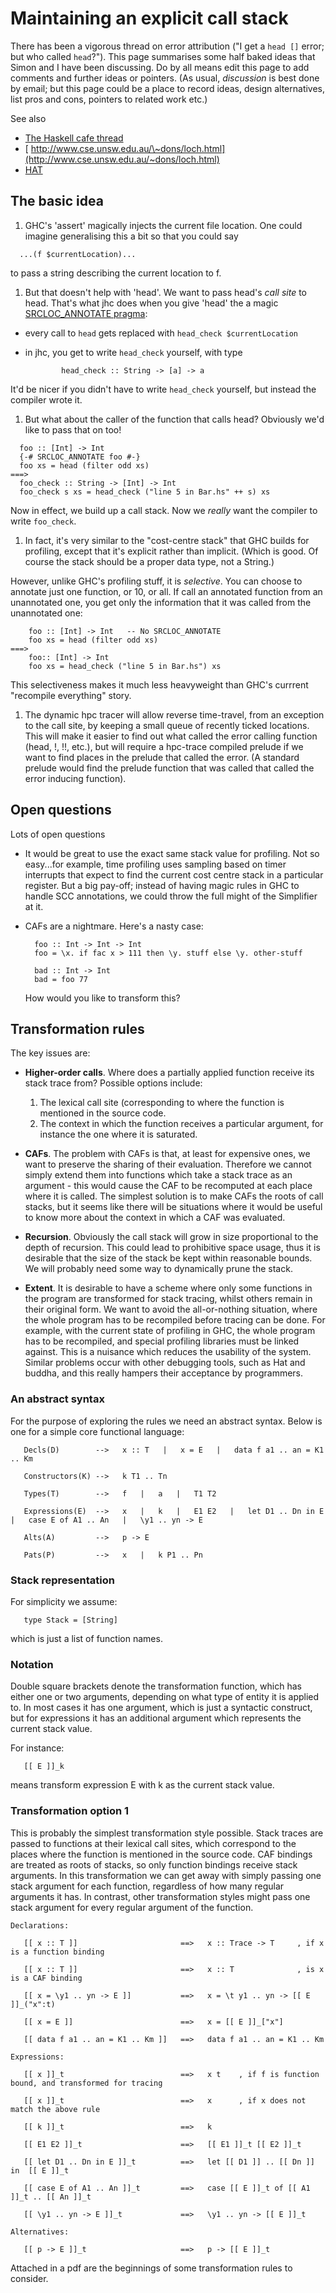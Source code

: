 # Maintaining an explicit call stack


There has been a vigorous thread on error attribution ("I get a `head []` error; but who called `head`?").  This page summarises some half baked ideas that Simon and I have been discussing. Do by all means edit this page to add comments and further ideas or pointers.  (As usual, *discussion* is best done by email; but this page could be a place to record ideas, design alternatives, list pros and cons, pointers to related work etc.)


See also

- [ The Haskell cafe thread](http://www.haskell.org/pipermail/haskell-cafe/2006-November/019549.html)
- [ http://www.cse.unsw.edu.au/\~dons/loch.html](http://www.cse.unsw.edu.au/~dons/loch.html)
- [ HAT](http://haskell.org/hat)

## The basic idea

1.  GHC's 'assert' magically injects the current file location.  One could imagine generalising this a bit so that you could say

  ```wiki
  	...(f $currentLocation)...
  ```


to pass a string describing the current location to f.

1.  But that doesn't help with 'head'.  We want to pass head's *call site* to head. That's what jhc does when you give 'head' the a magic [ SRCLOC_ANNOTATE pragma](http://repetae.net/john/computer/jhc/jhc.html):

  - every call to `head` gets replaced with `head_check $currentLocation`
  - in jhc, you get to write `head_check` yourself, with type

    ```wiki
    		head_check :: String -> [a] -> a
    ```


It'd be nicer if you didn't have to write `head_check` yourself, but instead the compiler wrote it.

1.  But what about the caller of the function that calls head?  Obviously we'd like to pass that on too!

  ```wiki
  	foo :: [Int] -> Int
  	{-# SRCLOC_ANNOTATE foo #-}
  	foo xs = head (filter odd xs)
  ===>
  	foo_check :: String -> [Int] -> Int
  	foo_check s xs = head_check ("line 5 in Bar.hs" ++ s) xs
  ```


Now in effect, we build up a call stack.  Now we *really* want the compiler to write `foo_check`.

1.  In fact, it's very similar to the "cost-centre stack" that GHC builds for profiling, except that it's explicit rather than implicit.  (Which is good.   Of course the stack should be a proper data type, not a String.)


However, unlike GHC's profiling stuff, it is *selective*.  You can choose to annotate just one function, or 10, or all.  If call an annotated function from an unannotated one, you get only the information that it was called from the unannotated one:

```wiki
	foo :: [Int] -> Int   -- No SRCLOC_ANNOTATE
	foo xs = head (filter odd xs)
===>
	foo:: [Int] -> Int
	foo xs = head_check ("line 5 in Bar.hs") xs
```


This selectiveness makes it much less heavyweight than GHC's currrent "recompile everything" story.

1. The dynamic hpc tracer will allow reverse time-travel, from an exception to the call site, by keeping a small queue of recently ticked locations. This will make it easier to find out what called the error calling function (head, !, !!, etc.), but will require a hpc-trace compiled prelude if we want to find places in the prelude that called the error. (A standard prelude would find the prelude function that was called that called the error inducing function).

## Open questions


Lots of open questions

- It would be great to use the exact same stack value for profiling.  Not so easy...for example, time profiling uses sampling based on timer interrupts that expect to find the current cost centre stack in a particular register.  But a big pay-off; instead of having magic rules in GHC to handle SCC annotations, we could throw the full might of the Simplifier at it.

- CAFs are a nightmare.  Here's a nasty case:

  ```wiki
    foo :: Int -> Int -> Int
    foo = \x. if fac x > 111 then \y. stuff else \y. other-stuff

    bad :: Int -> Int
    bad = foo 77
  ```

  How would you like to transform this?

## Transformation rules


The key issues are:

- **Higher-order calls**. Where does a partially applied function receive its stack trace from? Possible options include:

  1. The lexical call site (corresponding to where the function is mentioned in the source code.
  1. The context in which the function receives a particular argument, for instance the one where it is saturated.  

- **CAFs**. The problem with CAFs is that, at least for expensive ones, we want to preserve the sharing of their evaluation. Therefore we cannot simply extend them into functions which take a stack trace as an argument - this would cause the CAF to be recomputed at each place where it is called. The simplest solution is to make CAFs the roots of call stacks, but it seems like there will be situations where it would be useful to know more about the context in which a CAF was evaluated.

- **Recursion**. Obviously the call stack will grow in size proportional to the depth of recursion. This could lead to prohibitive space usage, thus it is desirable that the size of the stack be kept within reasonable bounds. We will probably need some way to dynamically prune the stack.

- **Extent**. It is desirable to have a scheme where only some functions in the program are transformed for stack tracing, whilst others remain in their original form. We want to avoid the all-or-nothing situation, where the whole program has to be recompiled before tracing can be done. For example, with the current state of profiling in GHC, the whole program has to be recompiled, and special profiling libraries must be linked against. This is a nuisance which reduces the usability of the system. Similar problems occur with other debugging tools, such as Hat and buddha, and this really hampers their acceptance by programmers.

### An abstract syntax


For the purpose of exploring the rules we need an abstract syntax. Below is one for a simple core functional language:

```wiki
   Decls(D)        -->   x :: T   |   x = E   |   data f a1 .. an = K1 .. Km

   Constructors(K) -->   k T1 .. Tn

   Types(T)        -->   f   |   a   |   T1 T2

   Expressions(E)  -->   x   |   k   |   E1 E2   |   let D1 .. Dn in E   |   case E of A1 .. An   |   \y1 .. yn -> E

   Alts(A)         -->   p -> E

   Pats(P)         -->   x   |   k P1 .. Pn
```

### Stack representation


For simplicity we assume:

```wiki
   type Stack = [String]
```


which is just a list of function names.

### Notation


Double square brackets denote the transformation function, which has either one or two arguments, depending on what type of entity it is applied to. In most cases it has one argument, which is just a syntactic construct, but for expressions it
has an additional argument which represents the current stack value.


For instance:

```wiki
   [[ E ]]_k
```


means transform expression E with k as the current stack value.

### Transformation option 1


This is probably the simplest transformation style possible. Stack traces are passed to functions at their lexical call sites, which correspond to the places where the function is mentioned in the source code. CAF bindings are treated as roots of stacks, so only function bindings receive stack arguments. In this transformation we can get away with simply passing one stack argument for each function, regardless of how many regular arguments it has. In contrast, other transformation styles
might pass one stack argument for every regular argument of the function.

```wiki
Declarations:

   [[ x :: T ]]                       ==>   x :: Trace -> T     , if x is a function binding
   
   [[ x :: T ]]                       ==>   x :: T              , is x is a CAF binding

   [[ x = \y1 .. yn -> E ]]           ==>   x = \t y1 .. yn -> [[ E ]]_("x":t)

   [[ x = E ]]                        ==>   x = [[ E ]]_["x"]

   [[ data f a1 .. an = K1 .. Km ]]   ==>   data f a1 .. an = K1 .. Km

Expressions:

   [[ x ]]_t                          ==>   x t    , if f is function bound, and transformed for tracing

   [[ x ]]_t                          ==>   x      , if x does not match the above rule

   [[ k ]]_t                          ==>   k

   [[ E1 E2 ]]_t                      ==>   [[ E1 ]]_t [[ E2 ]]_t

   [[ let D1 .. Dn in E ]]_t          ==>   let [[ D1 ]] .. [[ Dn ]] in  [[ E ]]_t

   [[ case E of A1 .. An ]]_t         ==>   case [[ E ]]_t of [[ A1 ]]_t .. [[ An ]]_t

   [[ \y1 .. yn -> E ]]_t             ==>   \y1 .. yn -> [[ E ]]_t

Alternatives:

   [[ p -> E ]]_t                     ==>   p -> [[ E ]]_t 
```


Attached in a pdf are the beginnings of some transformation rules to consider.

